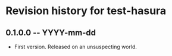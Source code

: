 # Revision history for test-hasura

## 0.1.0.0 -- YYYY-mm-dd

* First version. Released on an unsuspecting world.

